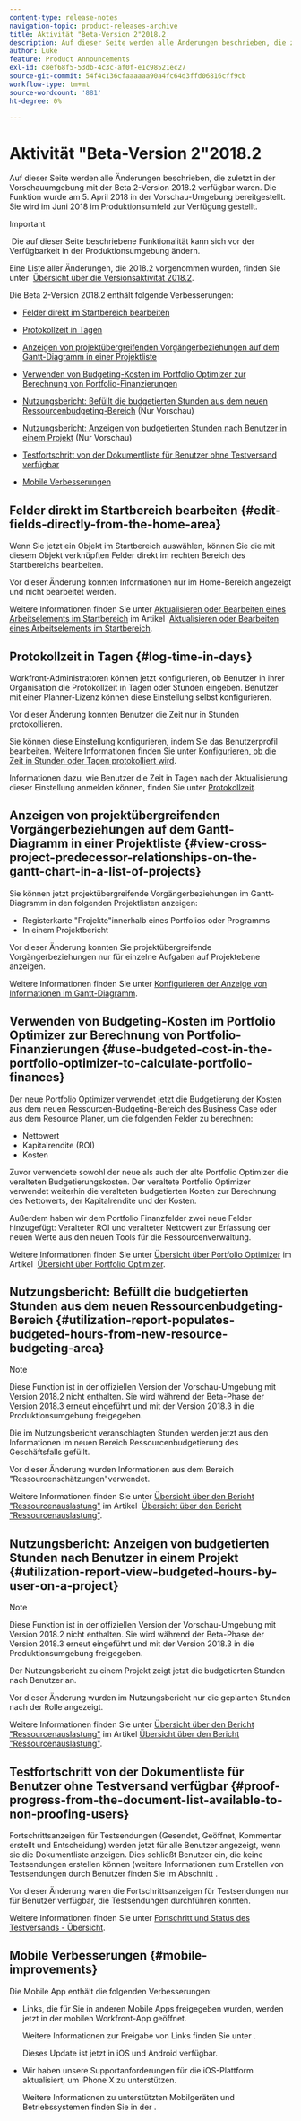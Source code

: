```yaml
---
content-type: release-notes
navigation-topic: product-releases-archive
title: Aktivität "Beta-Version 2"2018.2
description: Auf dieser Seite werden alle Änderungen beschrieben, die zuletzt in der Vorschauumgebung mit der Beta 2-Version 2018.2 verfügbar waren. Die Funktion wurde am 5. April 2018 in der Vorschau-Umgebung bereitgestellt. Sie wird im Juni 2018 im Produktionsumfeld zur Verfügung gestellt.
author: Luke
feature: Product Announcements
exl-id: c8ef68f5-53db-4c3c-af0f-e1c98521ec27
source-git-commit: 54f4c136cfaaaaaa90a4fc64d3ffd06816cff9cb
workflow-type: tm+mt
source-wordcount: '881'
ht-degree: 0%

---
```


# Aktivität &quot;Beta-Version 2&quot;2018.2

Auf dieser Seite werden alle Änderungen beschrieben, die zuletzt in der Vorschauumgebung mit der Beta 2-Version 2018.2 verfügbar waren. Die Funktion wurde am 5. April 2018 in der Vorschau-Umgebung bereitgestellt. Sie wird im Juni 2018 im Produktionsumfeld zur Verfügung gestellt.

>[!IMPORTANT]
>
> Die auf dieser Seite beschriebene Funktionalität kann sich vor der Verfügbarkeit in der Produktionsumgebung ändern.

Eine Liste aller Änderungen, die 2018.2 vorgenommen wurden, finden Sie unter  [Übersicht über die Versionsaktivität 2018.2](../../../../product-announcements/product-releases/quarterly-release-archive/2018.2-release-activity/2018.2-release-activity-overview.md).

Die Beta 2-Version 2018.2 enthält folgende Verbesserungen:

* [Felder direkt im Startbereich bearbeiten](#edit-fields-directly-from-the-home-area)
* [Protokollzeit in Tagen](#log-time-in-days)
* [Anzeigen von projektübergreifenden Vorgängerbeziehungen auf dem Gantt-Diagramm in einer Projektliste](#view-cross-project-predecessor-relationships-on-the-gantt-chart-in-a-list-of-projects)
* [Verwenden von Budgeting-Kosten im Portfolio Optimizer zur Berechnung von Portfolio-Finanzierungen](#use-budgeted-cost-in-the-portfolio-optimizer-to-calculate-portfolio-finances)
* [Nutzungsbericht: Befüllt die budgetierten Stunden aus dem neuen Ressourcenbudgeting-Bereich](#utilization-report-populates-budgeted-hours-from-new-resource-budgeting-area) (Nur Vorschau)

* [Nutzungsbericht: Anzeigen von budgetierten Stunden nach Benutzer in einem Projekt](#utilization-report-view-budgeted-hours-by-user-on-a-project) (Nur Vorschau)

* [Testfortschritt von der Dokumentliste für Benutzer ohne Testversand verfügbar](#proof-progress-from-the-document-list-available-to-non-proofing-users)
* [Mobile Verbesserungen](#mobile-improvements)

## Felder direkt im Startbereich bearbeiten {#edit-fields-directly-from-the-home-area}

Wenn Sie jetzt ein Objekt im Startbereich auswählen, können Sie die mit diesem Objekt verknüpften Felder direkt im rechten Bereich des Startbereichs bearbeiten. 

Vor dieser Änderung konnten Informationen nur im Home-Bereich angezeigt und nicht bearbeitet werden.

Weitere Informationen finden Sie unter [Aktualisieren oder Bearbeiten eines Arbeitselements im Startbereich](../../../../workfront-basics/using-home/using-the-home-area/update-and-edit-work-item-home.md) im Artikel  [Aktualisieren oder Bearbeiten eines Arbeitselements im Startbereich](../../../../workfront-basics/using-home/using-the-home-area/update-and-edit-work-item-home.md).

## Protokollzeit in Tagen {#log-time-in-days}

Workfront-Administratoren können jetzt konfigurieren, ob Benutzer in ihrer Organisation die Protokollzeit in Tagen oder Stunden eingeben. Benutzer mit einer Planner-Lizenz können diese Einstellung selbst konfigurieren.

Vor dieser Änderung konnten Benutzer die Zeit nur in Stunden protokollieren.

Sie können diese Einstellung konfigurieren, indem Sie das Benutzerprofil bearbeiten. Weitere Informationen finden Sie unter [Konfigurieren, ob die Zeit in Stunden oder Tagen protokolliert wird](../../../../timesheets/config-timesheet-prefs/config-time-logged-hrs-days.md).

Informationen dazu, wie Benutzer die Zeit in Tagen nach der Aktualisierung dieser Einstellung anmelden können, finden Sie unter [Protokollzeit](../../../../timesheets/create-and-manage-timesheets/log-time.md).

## Anzeigen von projektübergreifenden Vorgängerbeziehungen auf dem Gantt-Diagramm in einer Projektliste {#view-cross-project-predecessor-relationships-on-the-gantt-chart-in-a-list-of-projects}

Sie können jetzt projektübergreifende Vorgängerbeziehungen im Gantt-Diagramm in den folgenden Projektlisten anzeigen:

* Registerkarte &quot;Projekte&quot;innerhalb eines Portfolios oder Programms
* In einem Projektbericht

Vor dieser Änderung konnten Sie projektübergreifende Vorgängerbeziehungen nur für einzelne Aufgaben auf Projektebene anzeigen.

Weitere Informationen finden Sie unter [Konfigurieren der Anzeige von Informationen im Gantt-Diagramm](../../../../manage-work/gantt-chart/use-the-gantt-chart/configure-info-on-gantt-chart.md). 

## Verwenden von Budgeting-Kosten im Portfolio Optimizer zur Berechnung von Portfolio-Finanzierungen {#use-budgeted-cost-in-the-portfolio-optimizer-to-calculate-portfolio-finances}

Der neue Portfolio Optimizer verwendet jetzt die Budgetierung der Kosten aus dem neuen Ressourcen-Budgeting-Bereich des Business Case oder aus dem Resource Planer, um die folgenden Felder zu berechnen:

* Nettowert
* Kapitalrendite (ROI)
* Kosten

Zuvor verwendete sowohl der neue als auch der alte Portfolio Optimizer die veralteten Budgetierungskosten. Der veraltete Portfolio Optimizer verwendet weiterhin die veralteten budgetierten Kosten zur Berechnung des Nettowerts, der Kapitalrendite und der Kosten.

Außerdem haben wir dem Portfolio Finanzfelder zwei neue Felder hinzugefügt: Veralteter ROI und veralteter Nettowert zur Erfassung der neuen Werte aus den neuen Tools für die Ressourcenverwaltung.

Weitere Informationen finden Sie unter [Übersicht über Portfolio Optimizer](../../../../manage-work/portfolios/portfolio-optimizer/portfolio-optimizer-overview.md) im Artikel  [Übersicht über Portfolio Optimizer](../../../../manage-work/portfolios/portfolio-optimizer/portfolio-optimizer-overview.md).

## Nutzungsbericht: Befüllt die budgetierten Stunden aus dem neuen Ressourcenbudgeting-Bereich {#utilization-report-populates-budgeted-hours-from-new-resource-budgeting-area}

>[!NOTE]
Diese Funktion ist in der offiziellen Version der Vorschau-Umgebung mit Version 2018.2 nicht enthalten. Sie wird während der Beta-Phase der Version 2018.3 erneut eingeführt und mit der Version 2018.3 in die Produktionsumgebung freigegeben. 

Die im Nutzungsbericht veranschlagten Stunden werden jetzt aus den Informationen im neuen Bereich Ressourcenbudgetierung des Geschäftsfalls gefüllt.

Vor dieser Änderung wurden Informationen aus dem Bereich &quot;Ressourcenschätzungen&quot;verwendet.

Weitere Informationen finden Sie unter [Übersicht über den Bericht &quot;Ressourcenauslastung&quot;](../../../../reports-and-dashboards/reports/using-built-in-reports/resource-utilization-report.md) im Artikel  [Übersicht über den Bericht &quot;Ressourcenauslastung&quot;](../../../../reports-and-dashboards/reports/using-built-in-reports/resource-utilization-report.md).

## Nutzungsbericht: Anzeigen von budgetierten Stunden nach Benutzer in einem Projekt {#utilization-report-view-budgeted-hours-by-user-on-a-project}

>[!NOTE]
Diese Funktion ist in der offiziellen Version der Vorschau-Umgebung mit Version 2018.2 nicht enthalten. Sie wird während der Beta-Phase der Version 2018.3 erneut eingeführt und mit der Version 2018.3 in die Produktionsumgebung freigegeben. 

Der Nutzungsbericht zu einem Projekt zeigt jetzt die budgetierten Stunden nach Benutzer an.

Vor dieser Änderung wurden im Nutzungsbericht nur die geplanten Stunden nach der Rolle angezeigt. 

Weitere Informationen finden Sie unter [Übersicht über den Bericht &quot;Ressourcenauslastung&quot;](../../../../reports-and-dashboards/reports/using-built-in-reports/resource-utilization-report.md) im Artikel [Übersicht über den Bericht &quot;Ressourcenauslastung&quot;](../../../../reports-and-dashboards/reports/using-built-in-reports/resource-utilization-report.md).

## Testfortschritt von der Dokumentliste für Benutzer ohne Testversand verfügbar {#proof-progress-from-the-document-list-available-to-non-proofing-users}

Fortschrittsanzeigen für Testsendungen (Gesendet, Geöffnet, Kommentar erstellt und Entscheidung) werden jetzt für alle Benutzer angezeigt, wenn sie die Dokumentliste anzeigen. Dies schließt Benutzer ein, die keine Testsendungen erstellen können (weitere Informationen zum Erstellen von Testsendungen durch Benutzer finden Sie im Abschnitt .

Vor dieser Änderung waren die Fortschrittsanzeigen für Testsendungen nur für Benutzer verfügbar, die Testsendungen durchführen konnten.

Weitere Informationen finden Sie unter [Fortschritt und Status des Testversands - Übersicht](../../../../review-and-approve-work/proofing/proofing-overview/view-progress-status-proof.md).

## Mobile Verbesserungen {#mobile-improvements}

Die Mobile App enthält die folgenden Verbesserungen:

* Links, die für Sie in anderen Mobile Apps freigegeben wurden, werden jetzt in der mobilen Workfront-App geöffnet.

   Weitere Informationen zur Freigabe von Links finden Sie unter .

   Dieses Update ist jetzt in iOS und Android verfügbar.

* Wir haben unsere Supportanforderungen für die iOS-Plattform aktualisiert, um iPhone X zu unterstützen.

   Weitere Informationen zu unterstützten Mobilgeräten und Betriebssystemen finden Sie in der . 
